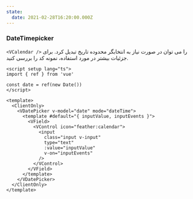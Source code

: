 ```yaml
---
state:
  date: 2021-02-28T16:20:00.000Z
---
```


### DateTimepicker

`<VCalendar />` را می توان در صورت نیاز به انتخابگر محدوده تاریخ تبدیل کرد. برای جزئیات بیشتر در مورد استفاده، نمونه کد را بررسی کنید.

<!--code-->

```vue
<script setup lang="ts">
import { ref } from 'vue'

const date = ref(new Date())
</script>

<template>
  <ClientOnly>
    <VDatePicker v-model="date" mode="dateTime">
      <template #default="{ inputValue, inputEvents }">
        <VField>
          <VControl icon="feather:calendar">
            <input
              class="input v-input"
              type="text"
              :value="inputValue"
              v-on="inputEvents"
            />
          </VControl>
        </VField>
      </template>
    </VDatePicker>
  </ClientOnly>
</template>
```

<!--/code-->

<!--example-->

<ClientOnly>
  <VDatePicker v-model="frontmatter.state.date" color="green" mode="dateTime">
    <template #default="{ inputValue, inputEvents }">
      <VField>
        <VControl icon="feather:calendar">
          <input class="input v-input" type="text" :value="inputValue" v-on="inputEvents" />
        </VControl>
      </VField>
    </template>
  </VDatePicker>
</ClientOnly>

<!--/example-->
